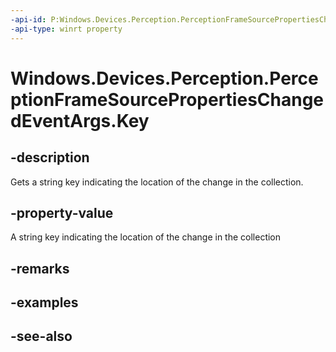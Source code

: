 ----api-id: P:Windows.Devices.Perception.PerceptionFrameSourcePropertiesChangedEventArgs.Key
-api-type: winrt property
---<!-- Property syntaxpublic string Key { get; }--># Windows.Devices.Perception.PerceptionFrameSourcePropertiesChangedEventArgs.Key## -descriptionGets a string key indicating the location of the change in the collection.## -property-valueA string key indicating the location of the change in the collection## -remarks## -examples## -see-also
